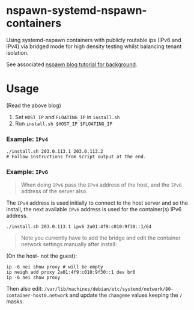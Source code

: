 # nspawn-systemd-nspawn-containers

Using systemd-nspawn containers with publicly routable ips (IPv6 and IPv4) via bridged mode for high density testing whilst balancing tenant isolation.

See associated [nspawn blog tutorial for background](https://blog.karmacomputing.co.uk/using-systemd-nspawn-containers-with-publicly-routable-ips-ipv6-and-ipv4-via-bridged-mode-for-high-density-testing-whilst-balancing-tenant-isolation/).

# Usage
(Read the above blog)

1. Set `HOST_IP` and `FLOATING_IP` in `install.sh`
2. Run `install.sh $HOST_IP $FLOATING_IP`

### Example: `IPv4`
```
./install.sh 203.0.113.1 203.0.113.2
# Follow instructions from script output at the end.
```

### Example: `IPv6`

> When doing `IPv6` pass the `IPv4` address of the host, and the `IPv6` address of the server also.

The `IPv4` address is used initially to connect to the host server and so the install,
the next available `IPv6` address is used for the container(s) IPv6 address.

```
./install.sh 203.0.113.1 ipv6 2a01:4f9:c010:9f30::1/64
```

> Note you currently have to add the bridge and edit the container network settings
manually after install:

(On the host- not the guest):
```
ip -6 nei show proxy # will be empty
ip neigh add proxy 2a01:4f9:c010:9f30::1 dev br0
ip -6 nei show proxy
```

Then also edit: `/var/lib/machines/debian/etc/systemd/network/80-container-host0.network`
and update the `changeme` values keeping the `/` masks.


